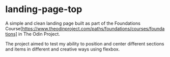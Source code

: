 # landing-page-top

A simple and clean landing page built as part of the Foundations Course[https://www.theodinproject.com/paths/foundations/courses/foundations] in The Odin Project.

The project aimed to test my ability to position and center different sections and items in different and creative ways using flexbox.
